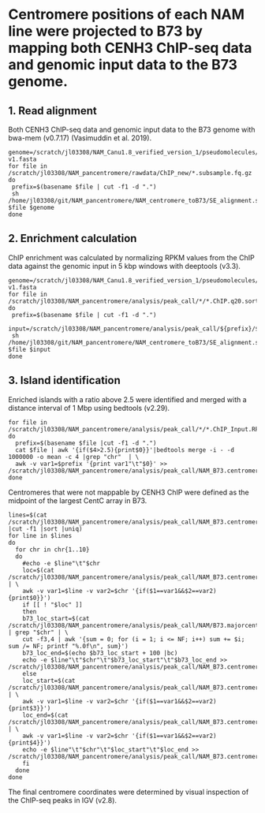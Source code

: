 # Centromere positions of each NAM line were projected to B73 by mapping both CENH3 ChIP-seq data and genomic input data to the B73 genome. 

## 1. Read alignment
 Both CENH3 ChIP-seq data and genomic input data to the B73 genome with bwa-mem (v0.7.17) (Vasimuddin et al. 2019).
 ```
 genome=/scratch/jl03308/NAM_Canu1.8_verified_version_1/pseudomolecules/B73.PLATINUM.pseudomolecules-v1.fasta
for file in /scratch/jl03308/NAM_pancentromere/rawdata/ChIP_new/*.subsample.fq.gz
do
  prefix=$(basename $file | cut -f1 -d ".")
  sh /home/jl03308/git/NAM_pancentromere/NAM_centromere_toB73/SE_alignment.sh $file $genome
done
```
## 2. Enrichment calculation  
ChIP enrichment was calculated by normalizing RPKM values from the ChIP data against the genomic input in 5 kbp windows with deeptools (v3.3). 
 ```
 genome=/scratch/jl03308/NAM_Canu1.8_verified_version_1/pseudomolecules/B73.PLATINUM.pseudomolecules-v1.fasta
for file in /scratch/jl03308/NAM_pancentromere/analysis/peak_call/*/*.ChIP.q20.sorted.bam
do
  prefix=$(basename $file | cut -f1 -d ".")
  input=/scratch/jl03308/NAM_pancentromere/analysis/peak_call/${prefix}/${prefix}.q20.sorted.bam
  sh /home/jl03308/git/NAM_pancentromere/NAM_centromere_toB73/SE_alignment.sh $file $input
done
```
## 3. Island identification
Enriched islands with a ratio above 2.5 were identified and merged with a distance interval of 1 Mbp using bedtools (v2.29).
```
for file in /scratch/jl03308/NAM_pancentromere/analysis/peak_call/*/*.ChIP_Input.RPKM.bedgraph
do
  prefix=$(basename $file |cut -f1 -d ".")
  cat $file | awk '{if($4>2.5){print$0}}'|bedtools merge -i - -d 1000000 -o mean -c 4 |grep "chr"  | \
  awk -v var1=$prefix '{print var1"\t"$0}' >> /scratch/jl03308/NAM_pancentromere/analysis/peak_call/NAM_B73.centromere.bed
done
```

Centromeres that were not mappable by CENH3 ChIP were defined as the midpoint of the largest CentC array in B73.
```
lines=$(cat /scratch/jl03308/NAM_pancentromere/analysis/peak_call/NAM_B73.centromere.bed |cut -f1 |sort |uniq)
for line in $lines
do
  for chr in chr{1..10}
  do
    #echo -e $line"\t"$chr
    loc=$(cat /scratch/jl03308/NAM_pancentromere/analysis/peak_call/NAM_B73.centromere.bed | \
    awk -v var1=$line -v var2=$chr '{if($1==var1&&$2==var2){print$0}}') 
    if [[ ! "$loc" ]]
    then
    b73_loc_start=$(cat /scratch/jl03308/NAM_pancentromere/analysis/peak_call/NAM/B73.majorcentc.bed | grep "$chr" | \
    cut -f3,4 | awk '{sum = 0; for (i = 1; i <= NF; i++) sum += $i; sum /= NF; printf "%.0f\n", sum}')
    b73_loc_end=$(echo $b73_loc_start + 100 |bc)
    echo -e $line"\t"$chr"\t"$b73_loc_start"\t"$b73_loc_end >> /scratch/jl03308/NAM_pancentromere/analysis/peak_call/NAM_B73.centromere.all.bed
    else
    loc_start=$(cat /scratch/jl03308/NAM_pancentromere/analysis/peak_call/NAM_B73.centromere.bed | \
    awk -v var1=$line -v var2=$chr '{if($1==var1&&$2==var2){print$3}}')
    loc_end=$(cat /scratch/jl03308/NAM_pancentromere/analysis/peak_call/NAM_B73.centromere.bed | \
    awk -v var1=$line -v var2=$chr '{if($1==var1&&$2==var2){print$4}}')
    echo -e $line"\t"$chr"\t"$loc_start"\t"$loc_end >> /scratch/jl03308/NAM_pancentromere/analysis/peak_call/NAM_B73.centromere.all.bed
    fi
  done
done
```
The final centromere coordinates were determined by visual inspection of the ChIP-seq peaks in IGV (v2.8).

